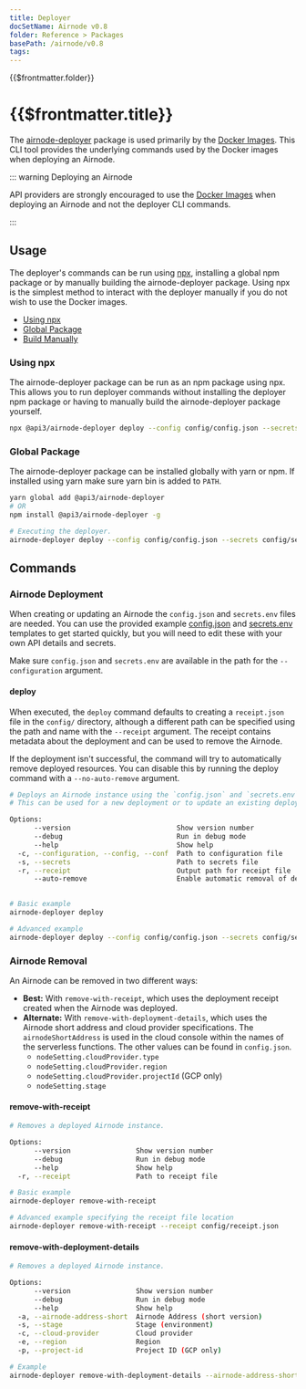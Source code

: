 ```yaml
---
title: Deployer
docSetName: Airnode v0.8
folder: Reference > Packages
basePath: /airnode/v0.8
tags:
---
```


<TitleSpan>{{$frontmatter.folder}}</TitleSpan>

# {{$frontmatter.title}}

<VersionWarning/>

<TocHeader />
<TOC class="table-of-contents" :include-level="[2,4]" />

The
[airnode-deployer](https://github.com/api3dao/airnode/tree/v0.8/packages/airnode-deployer)
package is used primarily by the [Docker Images](../../grp-providers/docker/).
This CLI tool provides the underlying commands used by the Docker images when
deploying an Airnode.

::: warning Deploying an Airnode

API providers are strongly encouraged to use the
[Docker Images](../../grp-providers/docker/) when deploying an Airnode and not
the deployer CLI commands.

:::

## Usage

The deployer's commands can be run using
[npx](https://nodejs.dev/en/learn/the-npx-nodejs-package-runner), installing a
global npm package or by manually building the airnode-deployer package. Using
npx is the simplest method to interact with the deployer manually if you do not
wish to use the Docker images.

- [Using npx](./deployer.md#using-npx)
- [Global Package](./deployer.md#global-package)
- [Build Manually](https://github.com/api3dao/airnode/tree/v0.8/packages/airnode-deployer)

### Using npx

The airnode-deployer package can be run as an npm package using npx. This allows
you to run deployer commands without installing the deployer npm package or
having to manually build the airnode-deployer package yourself.

```sh
npx @api3/airnode-deployer deploy --config config/config.json --secrets config/secrets.env --receipt config/receipt.json
```

### Global Package

The airnode-deployer package can be installed globally with yarn or npm. If
installed using yarn make sure yarn bin is added to `PATH`.

```sh
yarn global add @api3/airnode-deployer
# OR
npm install @api3/airnode-deployer -g

# Executing the deployer.
airnode-deployer deploy --config config/config.json --secrets config/secrets.env --receipt config/receipt.json
```

<!--  HOLD THIS UNTIL THE REPO README IS UPDATED
### Prerequisites

- Install [Terraform](https://www.terraform.io/downloads.html) and make sure
  that the terraform binary is available in your `PATH`.
- Make sure your AWS credentials are stored in the
  [configuration file](https://docs.aws.amazon.com/cli/latest/userguide/cli-configure-files.html#cli-configure-files-where)
  or exported as
  [environment variables](https://docs.aws.amazon.com/cli/latest/userguide/cli-configure-envvars.html#envvars-set).
  If you need help setting up an AWS IAM user you can follow
  [this video tutorial](https://www.youtube.com/watch?v=bT19B3IBWHE). Note that
  this step is done for you when using the Docker
  [deployer image](../../grp-providers/docker/deployer-image.md).

### Setup

- Download the Airnode monorepo and build the Airnode packages.

```bash
git clone https://github.com/api3dao/airnode.git
cd airnode

# Run from the root of the airnode directory
git checkout v0.3
yarn run bootstrap
yarn build
```

- Make sure `config.json` and `secrets.env` are available in the `config`
  directory. You can use the provided example
  [config.json](https://github.com/api3dao/airnode/blob/v0.8/packages/airnode-deployer/config/config.example.json)
  and
  [secrets.env](https://github.com/api3dao/airnode/blob/v0.8/packages/airnode-deployer/config/secrets.example.env)
  templates to get started quickly, but you will need to edit these with your
  own API details and secrets.

```bash
# Change directories: /packages/airnode-deployer
cd packages/airnode-deployer

cp config/config.json.example config/config.json
cp config/secrets.env.example config/secrets.env
# Edit both `config.json` and `secrets.env` to reflect your configuration.
```
-->

## Commands

### Airnode Deployment

When creating or updating an Airnode the `config.json` and `secrets.env` files
are needed. You can use the provided example
[config.json](https://github.com/api3dao/airnode/blob/v0.8/packages/airnode-deployer/config/config.example.json)
and
[secrets.env](https://github.com/api3dao/airnode/blob/v0.8/packages/airnode-deployer/config/secrets.example.env)
templates to get started quickly, but you will need to edit these with your own
API details and secrets.

<!-- Use of .html below is intended. -->
<airnode-WarningSimultaneousDeployments removeLink="../../grp-providers/docker/deployer-image.html#manual-removal"/>

Make sure `config.json` and `secrets.env` are available in the path for the
`--configuration` argument.

#### deploy

When executed, the `deploy` command defaults to creating a `receipt.json` file
in the `config/` directory, although a different path can be specified using the
path and name with the `--receipt` argument. The receipt contains metadata about
the deployment and can be used to remove the Airnode.

If the deployment isn't successful, the command will try to automatically remove
deployed resources. You can disable this by running the deploy command with a
`--no-auto-remove` argument.

```bash
# Deploys an Airnode instance using the `config.json` and `secrets.env` files.
# This can be used for a new deployment or to update an existing deployment.

Options:
      --version                          Show version number                                                   [boolean]
      --debug                            Run in debug mode                                    [boolean] [default: false]
      --help                             Show help                                                             [boolean]
  -c, --configuration, --config, --conf  Path to configuration file             [string] [default: "config/config.json"]
  -s, --secrets                          Path to secrets file                   [string] [default: "config/secrets.env"]
  -r, --receipt                          Output path for receipt file          [string] [default: "config/receipt.json"]
      --auto-remove                      Enable automatic removal of deployed resources for failed deployments
                                                                                               [boolean] [default: true]

# Basic example
airnode-deployer deploy

# Advanced example
airnode-deployer deploy --config config/config.json --secrets config/secrets.env --receipt config/receipt.json
```

### Airnode Removal

An Airnode can be removed in two different ways:

- **Best:** With `remove-with-receipt`, which uses the deployment receipt
  created when the Airnode was deployed.
- **Alternate:** With `remove-with-deployment-details`, which uses the Airnode
  short address and cloud provider specifications. The `airnodeShortAddress` is
  used in the cloud console within the names of the serverless functions. The
  other values can be found in `config.json`.
  - `nodeSetting.cloudProvider.type`
  - `nodeSetting.cloudProvider.region`
  - <code style="overflow-wrap: break-word;">nodeSetting.cloudProvider.projectId</code>
    (GCP only)
  - `nodeSetting.stage`

#### remove-with-receipt

```bash
# Removes a deployed Airnode instance.

Options:
      --version                Show version number                                                             [boolean]
      --debug                  Run in debug mode                                              [boolean] [default: false]
      --help                   Show help                                                                       [boolean]
  -r, --receipt                Path to receipt file                            [string] [default: "config/receipt.json"]

# Basic example
airnode-deployer remove-with-receipt

# Advanced example specifying the receipt file location
airnode-deployer remove-with-receipt --receipt config/receipt.json
```

#### remove-with-deployment-details

```bash
# Removes a deployed Airnode instance.

Options:
      --version                Show version number                                                             [boolean]
      --debug                  Run in debug mode                                              [boolean] [default: false]
      --help                   Show help                                                                       [boolean]
  -a, --airnode-address-short  Airnode Address (short version)                                                  [string]
  -s, --stage                  Stage (environment)                                                              [string]
  -c, --cloud-provider         Cloud provider                                                    [choices: "aws", "gcp"]
  -e, --region                 Region                                                                           [string]
  -p, --project-id             Project ID (GCP only)                                                            [string]

# Example
airnode-deployer remove-with-deployment-details --airnode-address-short abd9eaa --stage dev --cloud-provider aws --region us-east-1
```
